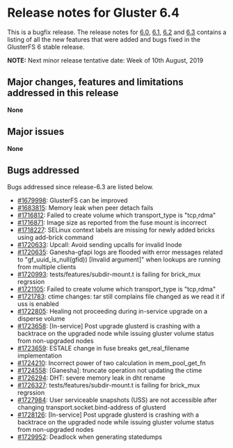 # Release notes for Gluster 6.4

This is a bugfix release. The release notes for [6.0](6.0.md), [6.1](6.1.md),
[6.2](6.2.md) and [6.3](6.3.md) contains a listing of all the new features that were added
and bugs fixed in the GlusterFS 6 stable release.

**NOTE:** Next minor release tentative date: Week of 10th August, 2019

## Major changes, features and limitations addressed in this release

**None**

## Major issues

**None**

## Bugs addressed

Bugs addressed since release-6.3 are listed below.

- [#1679998](https://bugzilla.redhat.com/1679998): GlusterFS can be improved
- [#1683815](https://bugzilla.redhat.com/1683815): Memory leak when peer detach fails
- [#1716812](https://bugzilla.redhat.com/1716812): Failed to create volume which transport_type is "tcp,rdma"
- [#1716871](https://bugzilla.redhat.com/1716871): Image size as reported from the fuse mount is incorrect
- [#1718227](https://bugzilla.redhat.com/1718227): SELinux context labels are missing for newly added bricks using add-brick command
- [#1720633](https://bugzilla.redhat.com/1720633): Upcall: Avoid sending upcalls for invalid Inode
- [#1720635](https://bugzilla.redhat.com/1720635): Ganesha-gfapi logs are flooded with error messages related to "gf_uuid_is_null(gfid)) [Invalid argument]" when lookups are running from multiple clients
- [#1720993](https://bugzilla.redhat.com/1720993): tests/features/subdir-mount.t is failing for brick_mux regrssion
- [#1721105](https://bugzilla.redhat.com/1721105): Failed to create volume which transport_type is "tcp,rdma"
- [#1721783](https://bugzilla.redhat.com/1721783): ctime changes: tar still complains file changed as we read it if uss is enabled
- [#1722805](https://bugzilla.redhat.com/1722805): Healing not proceeding during in-service upgrade on a disperse volume
- [#1723658](https://bugzilla.redhat.com/1723658): [In-service] Post upgrade glusterd is crashing with a backtrace on the upgraded node while issuing gluster volume status from non-upgraded nodes
- [#1723659](https://bugzilla.redhat.com/1723659): ESTALE change in fuse breaks get_real_filename implementation
- [#1724210](https://bugzilla.redhat.com/1724210): Incorrect power of two calculation in mem_pool_get_fn
- [#1724558](https://bugzilla.redhat.com/1724558): [Ganesha]: truncate operation not updating the ctime
- [#1726294](https://bugzilla.redhat.com/1726294): DHT: severe memory leak in dht rename
- [#1726327](https://bugzilla.redhat.com/1726327): tests/features/subdir-mount.t is failing for brick_mux regrssion
- [#1727984](https://bugzilla.redhat.com/1727984): User serviceable snapshots (USS) are not accessible after changing transport.socket.bind-address of glusterd
- [#1728126](https://bugzilla.redhat.com/1728126): [In-service] Post upgrade glusterd is crashing with a backtrace on the upgraded node while issuing gluster volume status from non-upgraded nodes
- [#1729952](https://bugzilla.redhat.com/1729952): Deadlock when generating statedumps
